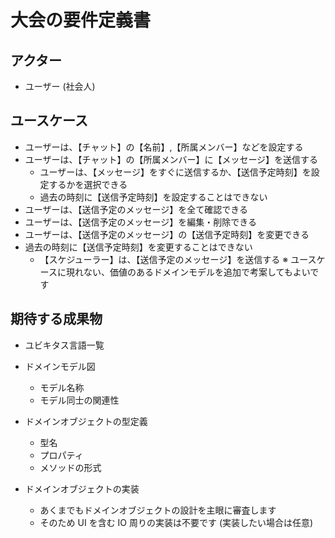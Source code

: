 # 大会の要件定義書

## アクター

- ユーザー (社会人)

## ユースケース

- ユーザーは、【チャット】の【名前】,【所属メンバー】などを設定する
- ユーザーは、【チャット】の【所属メンバー】に【メッセージ】を送信する
    - ユーザーは、【メッセージ】をすぐに送信するか、【送信予定時刻】を設定するかを選択できる
    - 過去の時刻に【送信予定時刻】を設定することはできない
- ユーザーは、【送信予定のメッセージ】を全て確認できる
- ユーザーは、【送信予定のメッセージ】を編集・削除できる
- ユーザーは、【送信予定のメッセージ】の【送信予定時刻】を変更できる
- 過去の時刻に【送信予定時刻】を変更することはできない
    - 【スケジューラー】は、【送信予定のメッセージ】を送信する
      ※ ユースケースに現れない、価値のあるドメインモデルを追加で考案してもよいです

## 期待する成果物

- ユビキタス言語一覧
- ドメインモデル図
    - モデル名称
    - モデル同士の関連性
- ドメインオブジェクトの型定義
    - 型名
    - プロパティ
    - メソッドの形式
- ドメインオブジェクトの実装

    - あくまでもドメインオブジェクトの設計を主眼に審査します
    - そのため UI を含む IO 周りの実装は不要です (実装したい場合は任意)